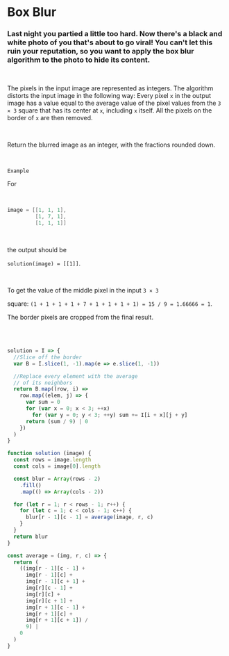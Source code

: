#   Box Blur

### Last night you partied a little too hard. Now there's a black and white photo of you that's about to go viral! You can't let this ruin your reputation, so you want to apply the box blur algorithm to the photo to hide its content.

<br />

The pixels in the input image are represented as integers. The algorithm distorts the input image in the following way: Every pixel `x` in the output image has a value equal to the average value of the pixel values from the `3 × 3` square that has its center at `x`, including `x` itself. All the pixels on the border of `x` are then removed.

<br />

Return the blurred image as an integer, with the fractions rounded down.

<br />


`Example`

For

<br />

```go
image = [[1, 1, 1], 
         [1, 7, 1], 
         [1, 1, 1]]
```
<br />

the output should be 

`solution(image) = [[1]]`.

<br />

To get the value of the middle pixel in the input `3 × 3`

square: `(1 + 1 + 1 + 1 + 7 + 1 + 1 + 1 + 1) = 15 / 9 = 1.66666 = 1`. 

The border pixels are cropped from the final result.

<br />

<br />


```javascript
solution = I => {
  //Slice off the border
  var B = I.slice(1, -1).map(e => e.slice(1, -1))

  //Replace every element with the average
  // of its neighbors
  return B.map((row, i) =>
    row.map((elem, j) => {
      var sum = 0
      for (var x = 0; x < 3; ++x)
        for (var y = 0; y < 3; ++y) sum += I[i + x][j + y]
      return (sum / 9) | 0
    })
  )
}
```

```javascript
function solution (image) {
  const rows = image.length
  const cols = image[0].length

  const blur = Array(rows - 2)
    .fill()
    .map(() => Array(cols - 2))

  for (let r = 1; r < rows - 1; r++) {
    for (let c = 1; c < cols - 1; c++) {
      blur[r - 1][c - 1] = average(image, r, c)
    }
  }
  return blur
}

const average = (img, r, c) => {
  return (
    ((img[r - 1][c - 1] +
      img[r - 1][c] +
      img[r - 1][c + 1] +
      img[r][c - 1] +
      img[r][c] +
      img[r][c + 1] +
      img[r + 1][c - 1] +
      img[r + 1][c] +
      img[r + 1][c + 1]) /
      9) |
    0
  )
}
```
